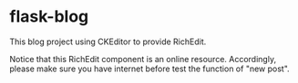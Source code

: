 # flask-blog
This blog project using CKEditor to provide RichEdit.

Notice that this RichEdit component is an online resource. Accordingly,
please make sure you have internet before test the function of "new post".
